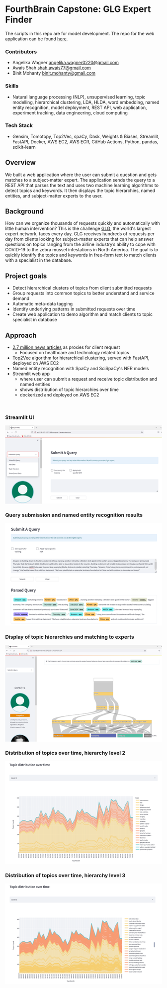 # FourthBrain Capstone: GLG Expert Finder

The scripts in this repo are for model development. The repo for the web application can be found [here](https://github.com/exp-ouroborous/fourthbrain-capstone-ui).

### Contributors
- Angelika Wagner <angelika.wagner0220@gmail.com>
- Awais Shah <shah.awais77@gmail.com>
- Binit Mohanty <binit.mohanty@gmail.com>

### Skills
- Natural language processing (NLP), unsupervised learning, topic modelling, hierarchical clustering, LDA, HLDA, word embedding, named entity recognition, model deployment, REST API,  web application, experiment tracking, data engineering, cloud computing

### Tech Stack
- Gensim, Tomotopy, Top2Vec, spaCy, Dask, Weights & Biases, Streamlit, FastAPI, Docker, AWS EC2, AWS ECR, GitHub Actions, Python, pandas, scikit-learn

## Overview

We built a web application where the user can submit a question and gets matches to a subject-matter expert. The application sends the query to a REST API that parses the text and uses two machine learning algorithms to detect topics and keywords. It then displays the topic hierarchies, named entities, and subject-matter experts to the user.

## Background

How can we organize thousands of requests quickly and automatically with little human intervention? This is the challenge [GLG](https://glginsights.com), the world's largest expert network, faces every day. GLG receives hundreds of requests per day from clients looking for subject-matter experts that can help answer questions on topics ranging from the airline industry’s ability to cope with COVID-19 to the zebra mussel infestations in North America. The goal is to quickly identify the topics and keywords in free-form text to match clients with a specialist in the database.

## Project goals
- Detect hierarchical clusters of topics from client submitted requests
- Group requests into common topics to better understand and service demand
- Automatic meta-data tagging
- Identify underlying patterns in submitted requests over time
- Create web application to demo algorithm and match clients to topic specialist in database

## Approach
- [2.7 million news articles](https://components.one/datasets/all-the-news-2-news-articles-dataset/) as proxies for client request
  - Focused on healthcare and technology related topics
- [Top2Vec](https://github.com/ddangelov/Top2Vec) algorithm for hierarchical clustering, served with FastAPI, deployed on AWS EC2
- Named entity recognition with SpaCy and SciSpaCy's NER models
- Streamlit web app
  - where user can submit a request and receive topic distribution and named entities
  - shows distribution of topic hierarchies over time
  - dockerized and deployed on AWS EC2

<br/>

### Streamlit UI
![Screenshot of Streamlit app](docs/imgs/tabs3.png?raw=true)

### Query submission and named entity recognition results
![Screenshot: named entity recognition](docs/imgs/submit_query_tech_amz2.png?raw=true)

### Display of topic hierarchies and matching to experts
![Screenshot: topic hierarchies](docs/imgs/submit_query_tree.png?raw=true)

### Distribution of topics over time, hierarchy level 2
![Screenshot: topic hierarchies](docs/imgs/topic_distribution_lev2.png?raw=true)

### Distribution of topics over time, hierarchy level 3
![Screenshot: topic hierarchies](docs/imgs/topic_distribution_lev3.png?raw=true)